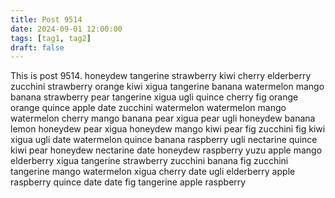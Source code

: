 ```yaml
---
title: Post 9514
date: 2024-09-01 12:00:00
tags: [tag1, tag2]
draft: false
---
```

This is post 9514.
honeydew
tangerine
strawberry
kiwi
cherry
elderberry
zucchini
strawberry
orange
kiwi
xigua
tangerine
banana
watermelon
mango
banana
strawberry
pear
tangerine
xigua
ugli
quince
cherry
fig
orange
orange
quince
apple
date
zucchini
watermelon
watermelon
mango
watermelon
cherry
mango
banana
pear
xigua
pear
ugli
honeydew
banana
lemon
honeydew
pear
xigua
honeydew
mango
kiwi
pear
fig
zucchini
fig
kiwi
xigua
ugli
date
watermelon
quince
banana
raspberry
ugli
nectarine
quince
kiwi
pear
honeydew
nectarine
date
honeydew
raspberry
yuzu
apple
mango
elderberry
xigua
tangerine
strawberry
zucchini
banana
fig
zucchini
tangerine
mango
watermelon
xigua
cherry
date
ugli
elderberry
apple
raspberry
quince
date
date
fig
tangerine
apple
raspberry

